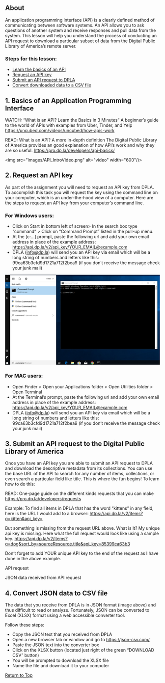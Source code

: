 ## About

An application programming interface (API) is a clearly defined method of communicating between software systems. An API allows you to ask questions of another system and receive responses and pull data from the system. This lesson will help you understand the process of conducting an API request to download a particular subset of data from the Digital Public Library of America’s remote server. 
 
### Steps for this lesson:
* [Learn the basics of an API](#learn-the-basics-of-an-API)
* [Request an API key](#request-an-API-key) 
* [Submit an API request to DPLA](#submit-an-API-request-to-DPLA)
* [Convert downloaded data to a CSV file](#convert-download-data-to-a-CSV-file)

## 1. Basics of an Application Programming Interface

WATCH: “What is an API? Learn the Basics in 3 Minutes”
A beginner’s guide to the world of APIs with examples from Uber, Tinder, and Yelp https://uncubed.com/videos/uncubed/how-apis-work

READ: What is an API? A more in-depth definition
The Digital Public Library of America provides an good explanation of how API’s work and why they are so useful. https://pro.dp.la/developers/api-basics/

<img src="images/API_IntroVideo.png" alt="video" width="600"/)>

## 2. Request an API key
As part of the assignment you will need to request an API key from DPLA. To accomplish this task you will request the key using the command line on your computer, which is an under-the-hood view of a computer. Here are the steps to request an API key from your computer’s command line. 

### For Windows users:
* Click on Start in bottom left of screen> In the search box type “command” > Click on “Command Prompt” listed in the pull-up menu.
* At the [c:\...] prompt, paste the following url and add your own email address in place of the example address: https://api.dp.la/v2/api_key/YOUR_EMAIL@example.com 
* DPLA (info@dp.la) will send you an API key via email which will be a long string of numbers and letters like this: 99ca63b3cfd9d1721a712f2bea9 (if you don’t receive the message check your junk mail) 

<img src="images/API_windows_shell.png" alt="windows" width="600"/>

### For MAC users:
* Open Finder > Open your Applications folder > Open Utilities folder > Open Terminal
* At the Terminal’s prompt, paste the following url and add your own email address in place of the example address: https://api.dp.la/v2/api_key/YOUR_EMAIL@example.com 
* DPLA (info@dp.la) will send you an API key via email which will be a long string of numbers and letters like this: 99ca63b3cfd9d1721a712f2bea9 (if you don’t receive the message check your junk mail) 

## 3. Submit an API request to the Digital Public Library of America
Once you have an API key you are able to submit an API request to DPLA and download the descriptive metadata from its collections. You can use the base URL of the API to search for any number of items, collections, or even search a particular field like title.  This is where the fun begins! To learn how to do this: 

READ: One-page guide on the different kinds requests that you can make https://pro.dp.la/developers/requests 

Example:  To find all items in DPLA that has the word “kittens” in any field, here is the URL I would add to a browser: https://api.dp.la/v2/items?q=kitten&api_key=

But something is missing from the request URL above. What is it? 
My unique api key is missing. Here what the full request would look like using a sample key.
https://api.dp.la/v2/items?q=dog&sort_by=sourceResource.title&api_key=85399ca63b3

Don’t forget to add YOUR unique API key to the end of the request as I have done in the above example.

API request

JSON data received from API request

## 4. Convert JSON data to CSV file
The data that you receive from DPLA is in JSON format (image above) and thus difficult to read or analyze. Fortunately,  JSON can be converted to Excel (XLSX) format using a web accessible converter tool.  

Follow these steps:

* Copy the JSON text that you received from DPLA
* Open a new browser tab or window and go to https://json-csv.com/ 
* Paste the JSON text into the converter box
* Click on the XLSX button (located just right of the green “DOWNLOAD CSV” button)
* You will be prompted to download the XLSX file
* Name the file and download it to your computer


[Return to Top](#about)
